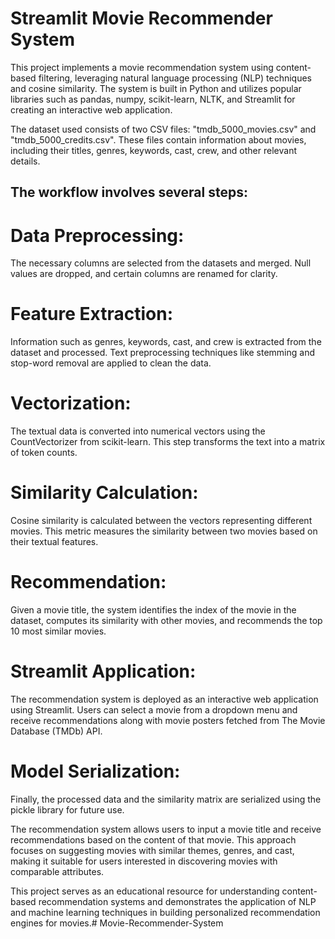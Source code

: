 # Streamlit Movie Recommender System

This project implements a movie recommendation system using content-based filtering, leveraging natural language processing (NLP) techniques and cosine similarity. The system is built in Python and utilizes popular libraries such as pandas, numpy, scikit-learn, NLTK, and Streamlit for creating an interactive web application.

The dataset used consists of two CSV files: "tmdb_5000_movies.csv" and "tmdb_5000_credits.csv". These files contain information about movies, including their titles, genres, keywords, cast, crew, and other relevant details.

 ## The workflow involves several steps:

# Data Preprocessing: 
The necessary columns are selected from the datasets and merged. Null values are dropped, and certain columns are renamed for clarity.

# Feature Extraction: 
Information such as genres, keywords, cast, and crew is extracted from the dataset and processed. Text preprocessing techniques like stemming and stop-word removal are applied to clean the data.

# Vectorization:
The textual data is converted into numerical vectors using the CountVectorizer from scikit-learn. This step transforms the text into a matrix of token counts.

# Similarity Calculation: 
Cosine similarity is calculated between the vectors representing different movies. This metric measures the similarity between two movies based on their textual features.

# Recommendation: 
Given a movie title, the system identifies the index of the movie in the dataset, computes its similarity with other movies, and recommends the top 10 most similar movies.

# Streamlit Application:
The recommendation system is deployed as an interactive web application using Streamlit. Users can select a movie from a dropdown menu and receive recommendations along with movie posters fetched from The Movie Database (TMDb) API.

# Model Serialization:
Finally, the processed data and the similarity matrix are serialized using the pickle library for future use.

The recommendation system allows users to input a movie title and receive recommendations based on the content of that movie. This approach focuses on suggesting movies with similar themes, genres, and cast, making it suitable for users interested in discovering movies with comparable attributes.

This project serves as an educational resource for understanding content-based recommendation systems and demonstrates the application of NLP and machine learning techniques in building personalized recommendation engines for movies.# Movie-Recommender-System

